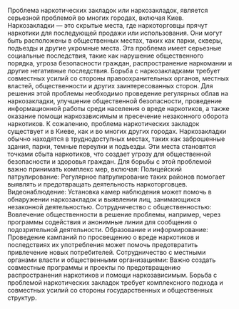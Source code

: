 Проблема наркотических закладок или наркозакладок, является серьезной проблемой во многих городах, включая Киев.
 Наркозакладки — это скрытые места, где наркоторговцы прячут наркотики для последующей продажи или использования. Они могут быть расположены в общественных местах, таких как парки, скверы, подъезды и другие укромные места.
Эта проблема имеет серьезные социальные последствия, такие как нарушение общественного порядка, угроза безопасности граждан, распространение наркомании и другие негативные последствия. Борьба с наркозакладками требует совместных усилий со стороны правоохранительных органов, местных властей, общественности и других заинтересованных сторон.
Для решения этой проблемы необходимо проведение регулярных облав на наркозакладки, улучшение общественной безопасности, проведение информационной работы среди населения о вреде наркотиков, а также оказание помощи наркозависимым и пресечение незаконного оборота наркотиков.
К сожалению, проблема наркотических закладок существует и в Киеве, как и во многих других городах. Наркозакладки обычно находятся в труднодоступных местах, таких как заброшенные здания, парки, темные переулки и подъезды. Эти места становятся точками сбыта наркотиков, что создает угрозу для общественной безопасности и здоровья граждан.
Для борьбы с этой проблемой важно принимать комплекс мер, включая:
Полицейский патрулирование: Регулярное патрулирование таких районов помогает выявлять и предотвращать деятельность наркоторговцев.
Видеонаблюдение: Установка камер наблюдения может помочь в обнаружении наркозакладок и выявлении лиц, занимающихся незаконной деятельностью.
Сотрудничество с общественностью: Вовлечение общественности в решение проблемы, например, через программы содействия и анонимные линии для сообщения о подозрительной деятельности.
Образование и информирование: Проведение кампаний по просвещению о вреде наркотиков и последствиях их употребления может помочь предотвратить привлечение новых потребителей.
Сотрудничество с местными органами власти и общественными организациями: Важно создать совместные программы и проекты по предотвращению распространения наркотиков и помощи наркозависимым.
Борьба с проблемой наркотических закладок требует комплексного подхода и совместных усилий со стороны государственных и общественных структур.
